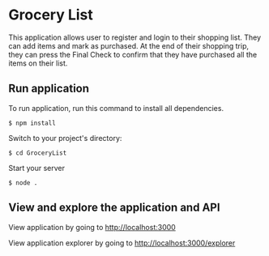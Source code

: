 # Grocery List

This application allows user to register and login to their shopping list.
They can add items and mark as purchased.
At the end of their shopping trip, they can press the Final Check to confirm that
they have purchased all the items on their list.

## Run application
To run application, run this command to install all dependencies.

```
$ npm install
```

Switch to your project's directory:

```
$ cd GroceryList
```

Start your server

```
$ node .
```

## View and explore the application and API
View application by going to [http://localhost:3000](http://localhost:3000)

View application explorer by going to [http://localhost:3000/explorer](http://localhost:3000/explorer)
